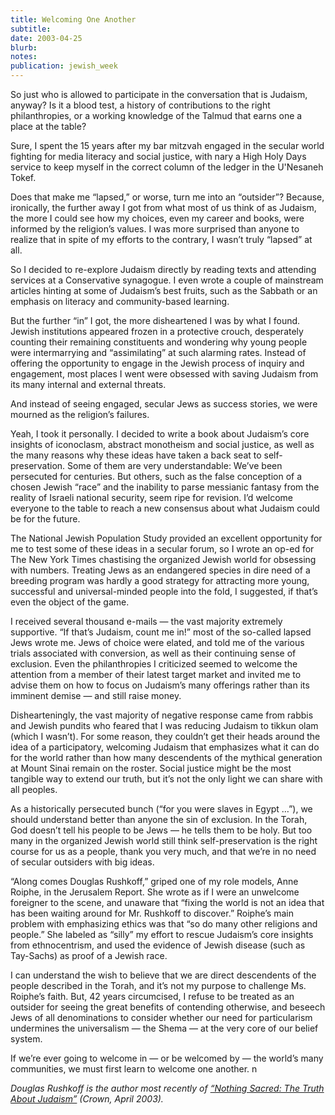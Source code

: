 ```yaml
---
title: Welcoming One Another
subtitle: 
date: 2003-04-25
blurb: 
notes: 
publication: jewish_week
---
```


So just who is allowed to participate in the conversation that is Judaism, anyway? Is it a blood test, a history of contributions to the right philanthropies, or a working knowledge of the Talmud that earns one a place at the table?

Sure, I spent the 15 years after my bar mitzvah engaged in the secular world fighting for media literacy and social justice, with nary a High Holy Days service to keep myself in the correct column of the ledger in the U'Nesaneh Tokef.

Does that make me “lapsed,” or worse, turn me into an “outsider”? Because, ironically, the further away I got from what most of us think of as Judaism, the more I could see how my choices, even my career and books, were informed by the religion’s values. I was more surprised than anyone to realize that in spite of my efforts to the contrary, I wasn’t truly “lapsed” at all.

So I decided to re-explore Judaism directly by reading texts and attending services at a Conservative synagogue. I even wrote a couple of mainstream articles hinting at some of Judaism’s best fruits, such as the Sabbath or an emphasis on literacy and community-based learning.

But the further “in” I got, the more disheartened I was by what I found. Jewish institutions appeared frozen in a protective crouch, desperately counting their remaining constituents and wondering why young people were intermarrying and “assimilating” at such alarming rates. Instead of offering the opportunity to engage in the Jewish process of inquiry and engagement, most places I went were obsessed with saving Judaism from its many internal and external threats.

And instead of seeing engaged, secular Jews as success stories, we were mourned as the religion’s failures.

Yeah, I took it personally. I decided to write a book about Judaism’s core insights of iconoclasm, abstract monotheism and social justice, as well as the many reasons why these ideas have taken a back seat to self-preservation. Some of them are very understandable: We’ve been persecuted for centuries. But others, such as the false conception of a chosen Jewish “race” and the inability to parse messianic fantasy from the reality of Israeli national security, seem ripe for revision. I’d welcome everyone to the table to reach a new consensus about what Judaism could be for the future.

The National Jewish Population Study provided an excellent opportunity for me to test some of these ideas in a secular forum, so I wrote an op-ed for The New York Times chastising the organized Jewish world for obsessing with numbers. Treating Jews as an endangered species in dire need of a breeding program was hardly a good strategy for attracting more young, successful and universal-minded people into the fold, I suggested, if that’s even the object of the game.

I received several thousand e-mails — the vast majority extremely supportive. “If that’s Judaism, count me in!” most of the so-called lapsed Jews wrote me. Jews of choice were elated, and told me of the various trials associated with conversion, as well as their continuing sense of exclusion. Even the philanthropies I criticized seemed to welcome the attention from a member of their latest target market and invited me to advise them on how to focus on Judaism’s many offerings rather than its imminent demise — and still raise money.

Dishearteningly, the vast majority of negative response came from rabbis and Jewish pundits who feared that I was reducing Judaism to tikkun olam (which I wasn’t). For some reason, they couldn’t get their heads around the idea of a participatory, welcoming Judaism that emphasizes what it can do for the world rather than how many descendents of the mythical generation at Mount Sinai remain on the roster. Social justice might be the most tangible way to extend our truth, but it’s not the only light we can share with all peoples.

As a historically persecuted bunch (“for you were slaves in Egypt …”), we should understand better than anyone the sin of exclusion. In the Torah, God doesn’t tell his people to be Jews — he tells them to be holy. But too many in the organized Jewish world still think self-preservation is the right course for us as a people, thank you very much, and that we’re in no need of secular outsiders with big ideas.

“Along comes Douglas Rushkoff,” griped one of my role models, Anne Roiphe, in the Jerusalem Report. She wrote as if I were an unwelcome foreigner to the scene, and unaware that “fixing the world is not an idea that has been waiting around for Mr. Rushkoff to discover.” Roiphe’s main problem with emphasizing ethics was that “so do many other religions and people.” She labeled as “silly” my effort to rescue Judaism’s core insights from ethnocentrism, and used the evidence of Jewish disease (such as Tay-Sachs) as proof of a Jewish race.

I can understand the wish to believe that we are direct descendents of the people described in the Torah, and it’s not my purpose to challenge Ms. Roiphe’s faith. But, 42 years circumcised, I refuse to be treated as an outsider for seeing the great benefits of contending otherwise, and beseech Jews of all denominations to consider whether our need for particularism undermines the universalism — the Shema — at the very core of our belief system.

If we’re ever going to welcome in — or be welcomed by — the world’s many communities, we must first learn to welcome one another. n

*Douglas Rushkoff is the author most recently of [“Nothing Sacred: The Truth About Judaism”](http://rushkoff.com/books/nothing-sacred-the-truth-about-judaism/) (Crown, April 2003).*
